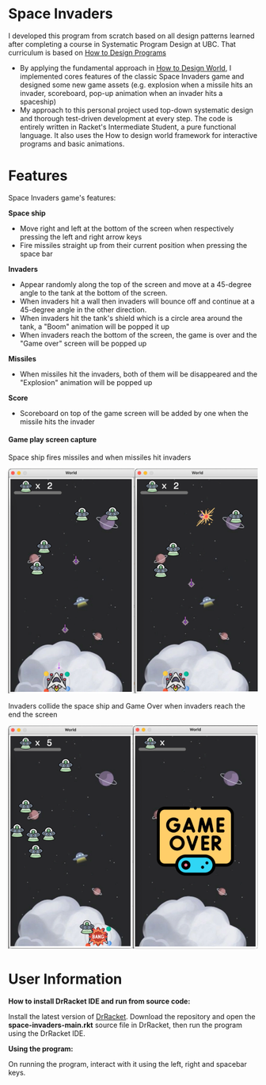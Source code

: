 # Space Invaders

I developed this program from scratch based on all design patterns learned after completing a course in Systematic Program Design at UBC. That curriculum is based on [How to Design Programs](http://htdp.org/)

* By applying the fundamental approach in [How to Design World](https://world.cs.brown.edu/), I implemented cores features of the classic Space Invaders game and designed some new game assets (e.g. explosion when a missile hits an invader, scoreboard, pop-up animation when an invader hits a spaceship)
* My approach to this personal project used top-down systematic design and thorough test-driven development at every step. The code is entirely written in Racket's Intermediate Student, a pure functional language. It also uses the How to design world framework for interactive programs and basic animations.

# Features

Space Invaders game's features:

**Space ship**

* Move right and left at the bottom of the screen when respectively pressing the left and right arrow keys
* Fire missiles straight up from their current position when pressing the space bar

**Invaders**

* Appear randomly along the top of the screen and move at a 45-degree angle to the tank at the bottom of the screen.
* When invaders hit a wall then invaders will bounce off and continue at a 45-degree angle in
  the other direction.
* When invaders hit the tank's shield which is a circle area around the tank, a "Boom" animation will
  be popped it up
* When invaders reach the bottom of the screen, the game is over and the "Game over" screen will be popped up

**Missiles**

* When missiles hit the invaders, both of them will be disappeared and the "Explosion" animation will be popped up

**Score**

* Scoreboard on top of the game screen will be added by one when the missile hits the invader

#### Game play screen capture

Space ship fires missiles and when missiles hit invaders

![1658998501134](image/README/1658998501134.png)

Invaders collide the space ship and Game Over when invaders reach the end the screen

![1658998686850](image/README/1658998686850.png)

# User Information

**How to install DrRacket IDE and run from source code:** 

Install the latest version of [DrRacket](https://racket-lang.org/). Download the repository and open the **space-invaders-main.rkt** source file in DrRacket, then run the program using the DrRacket IDE.

**Using the program:**

On running the program, interact with it using the left, right and spacebar keys.
